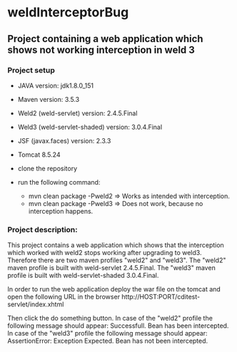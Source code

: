 # weldInterceptorBug

## Project containing a web application which shows not working interception in weld 3

### Project setup

* JAVA version: jdk1.8.0_151
* Maven version: 3.5.3
* Weld2 (weld-servlet) version: 2.4.5.Final
* Weld3 (weld-servlet-shaded) version: 3.0.4.Final
* JSF (javax.faces) version: 2.3.3
* Tomcat 8.5.24

* clone the repository
* run the following command:
  * mvn clean package -Pweld2 => Works as intended with interception.
  * mvn clean package -Pweld3 => Does not work, because no interception happens.
  
### Project description:
This project contains a web application which shows that the interception which worked with weld2 stops working after upgrading to weld3. Therefore there are two maven profiles "weld2" and "weld3". The "weld2" maven profile is built with weld-servlet 2.4.5.Final. The "weld3" maven profile is built with weld-servlet-shaded 3.0.4.Final.

In order to run the web application deploy the war file on the tomcat and open the following URL in the browser 
http://HOST:PORT/cditest-servlet/index.xhtml

Then click the do something button. 
In case of the "weld2" profile the following message should appear:
Successfull. Bean has been intercepted.
In case of the "weld3" profile the following message should appear:
AssertionError: Exception Expected. Bean has not been intercepted.
